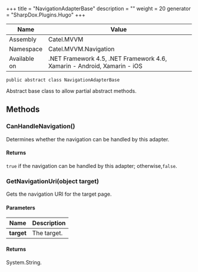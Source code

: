 

+++
title = "NavigationAdapterBase" 
description = ""
weight = 20
generator = "SharpDox.Plugins.Hugo"
+++

Name|Value
---|---
Assembly|Catel.MVVM
Namespace|Catel.MVVM.Navigation
Available on|.NET Framework 4.5, .NET Framework 4.6, Xamarin - Android, Xamarin - iOS

```
public abstract class NavigationAdapterBase
```

Abstract base class to allow partial abstract methods.

## Methods

### CanHandleNavigation()

Determines whether the navigation can be handled by this adapter.

#### Returns

`true` if the navigation can be handled by this adapter; otherwise,`false`.

### GetNavigationUri(object target)

Gets the navigation URI for the target page.

#### Parameters

Name|Description
---|---
**target**|The target.

#### Returns

System.String.

